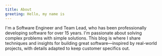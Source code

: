 ```yaml
---
title: About
greeting: Hello, my name is
---
```


I'm a Software Engineer and Team Lead, who has been professionally developing software for over 15 years.
I'm passionate about solving complex problems with simple solutions.
This blog is where I share techniques and insights for building great software—inspired by real-world projects,
with details adapted to keep customer specifics out.
